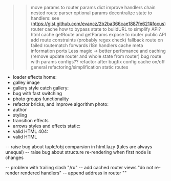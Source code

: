>> move params to router
>> params dict
>> improve handlers chain
>> nested route parser
>> optional params
>> decentralize state to handlers: see (https://gist.github.com/evancz/2b2ba366cae1887fe621#focus)
>> router cache
>> how to bypass state to buildURL to simplify API?
>> html cache
>> getRoute and getParams expose to router public API
>> add route constraints (probably regex check)
>> fallback route on failed routematch
>> forwards
>> i18n
>> handlers cache
>> meta information ports
>> Less magic -> better perfomance and caching (remove update router and whole state from router)
>> bug route with params
>> configs??
>> refactor after bugfix
>> config cache on/off
>> general refactoring/simplification
>> static routes

- loader effects
home:
- galley image
- gallery style catch
gallery:
- bug with fast switching
- photo groups functionality
- refactor bricks, and improve algorithm
photo:
- author
- styling
- transition effects
- arrows styles and effects
static:
- valid HTML
404:
- valid HTML


-- raise bug about tuple/obj comparsion in html.lazy (tules are always unequal)
-- raise bug about structure re-rendering when first node is changes

-- problem with trailing slash "/ru"
-- add cached router views "do not re-render rendered handlers"
-- append address in router ""
